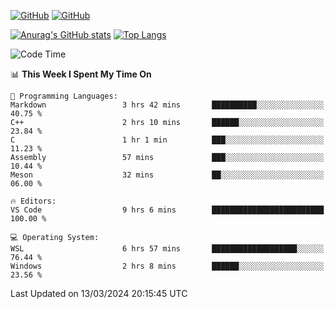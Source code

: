 [![GitHub](https://img.shields.io/github/followers/sharpxk?style=social)](https://github.com/sharpxk) [![GitHub](https://img.shields.io/github/stars/sharpxk?style=social)](https://github.com/sharpxk)

[![Anurag's GitHub stats](https://github-readme-stats-git-masterrstaa-rickstaa.vercel.app/api?username=sharpxk&hide=contribs,prs,issues&show_icons=true&theme=tokyonight)](https://github.com/anuraghazra/github-readme-stats)
[![Top Langs](https://github-readme-stats-git-masterrstaa-rickstaa.vercel.app/api/top-langs/?username=sharpxk&layout=compact&theme=tokyonight)](https://github.com/anuraghazra/github-readme-stats)

<!--START_SECTION:waka-->
![Code Time](http://img.shields.io/badge/Code%20Time-453%20hrs%2052%20mins-blue)

📊 **This Week I Spent My Time On** 

```text
💬 Programming Languages: 
Markdown                 3 hrs 42 mins       ██████████░░░░░░░░░░░░░░░   40.75 % 
C++                      2 hrs 10 mins       ██████░░░░░░░░░░░░░░░░░░░   23.84 % 
C                        1 hr 1 min          ███░░░░░░░░░░░░░░░░░░░░░░   11.23 % 
Assembly                 57 mins             ███░░░░░░░░░░░░░░░░░░░░░░   10.44 % 
Meson                    32 mins             ██░░░░░░░░░░░░░░░░░░░░░░░   06.00 % 

🔥 Editors: 
VS Code                  9 hrs 6 mins        █████████████████████████   100.00 % 

💻 Operating System: 
WSL                      6 hrs 57 mins       ███████████████████░░░░░░   76.44 % 
Windows                  2 hrs 8 mins        ██████░░░░░░░░░░░░░░░░░░░   23.56 % 
```


 Last Updated on 13/03/2024 20:15:45 UTC
<!--END_SECTION:waka-->
